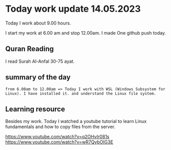 # Today work update 14.05.2023

Today I work about 9.00 hours.

I start my work at 6.00 am and stop 12.00am.
I made One github push today.

## Quran Reading

I read Surah Al-Anfal 30-75 ayat.

## summary of the day

    from 6.00am to 12.00am => Today I work with WSL (Windows Subsystem for Linux). I have installed it. and understand the Linux file system.

## Learning resource

Besides my work. Today I watched a youtube tutorial to learn Linux fundamentals and how to copy files from the server.

https://www.youtube.com/watch?v=q2OHvlr081s
https://www.youtube.com/watch?v=wR7QybOIG3E
